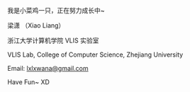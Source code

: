 我是小菜鸡一只，正在努力成长中~

梁潇 （Xiao Liang）

浙江大学计算机学院 VLIS 实验室

VLIS Lab, College of Computer Science, Zhejiang University

Email: lxlxwana@gmail.com

Have Fun~ XD
